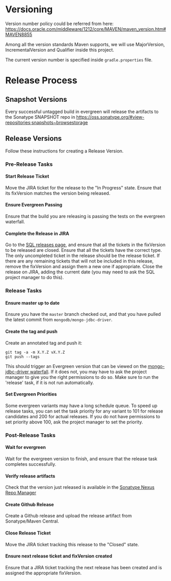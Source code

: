 # Versioning
Version number policy could be referred from here: https://docs.oracle.com/middleware/1212/core/MAVEN/maven_version.htm#MAVEN8855

Among all the version standards Maven supports, we will use MajorVersion, IncrementalVersion and Qualifier inside this project.

The current version number is specified inside `gradle.properties` file. 

# Release Process

## Snapshot Versions

Every successful untagged build in evergreen will release the artifacts to the Sonatype SNAPSHOT repo in https://oss.sonatype.org/#view-repositories;snapshots~browsestorage

## Release Versions

Follow these instructions for creating a Release Version.

### Pre-Release Tasks

#### Start Release Ticket
Move the JIRA ticket for the release to the "In Progress" state.
Ensure that its fixVersion matches the version being released.

#### Ensure Evergreen Passing
Ensure that the build you are releasing is passing the tests on the evergreen waterfall.

#### Complete the Release in JIRA
Go to the [SQL releases page](https://jira.mongodb.org/projects/SQL?selectedItem=com.atlassian.jira.jira-projects-plugin%3Arelease-page&status=unreleased), and ensure that all the tickets in the fixVersion to be released are closed.
Ensure that all the tickets have the correct type.
The only uncompleted ticket in the release should be the release ticket.
If there are any remaining tickets that will not be included in this release, remove the fixVersion and assign them a new one if appropriate.
Close the release on JIRA, adding the current date (you may need to ask the SQL project manager to do this).

### Release Tasks

#### Ensure master up to date
Ensure you have the `master` branch checked out, and that you have pulled the latest commit from `mongodb/mongo-jdbc-driver`.

#### Create the tag and push
Create an annotated tag and push it:
```
git tag -a -m X.Y.Z vX.Y.Z
git push --tags
```
This should trigger an Evergreen version that can be viewed on the [mongo-jdbc-driver waterfall](https://evergreen.mongodb.com/waterfall/mongo-jdbc-driver).
If it does not, you may have to ask the project manager to give you the right permissions to do so.
Make sure to run the 'release' task, if it is not run automatically.

#### Set Evergreen Priorities
Some evergreen variants may have a long schedule queue.
To speed up release tasks, you can set the task priority for any variant to 101 for release candidates and 200 for actual releases.
If you do not have permissions to set priority above 100, ask the project manager to set the
priority.

### Post-Release Tasks

#### Wait for evergreen
Wait for the evergreen version to finish, and ensure that the release task completes successfully.

#### Verify release artifacts
Check that the version just released is available in the [Sonatype Nexus Repo Manager](https://oss.sonatype.org/#nexus-search;quick~mongodb-jdbc)

#### Create Github Release
Create a Github release and upload the release artifact from Sonatype/Maven Central.

#### Close Release Ticket
Move the JIRA ticket tracking this release to the "Closed" state.

#### Ensure next release ticket and fixVersion created
Ensure that a JIRA ticket tracking the next release has been created
and is assigned the appropriate fixVersion.
